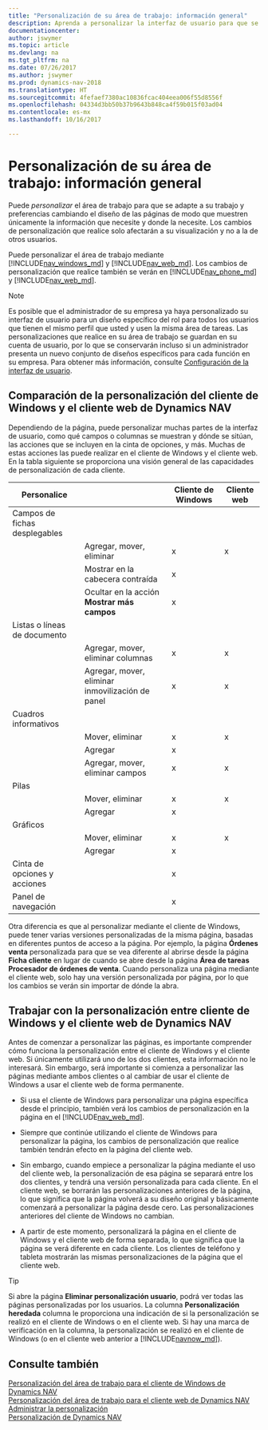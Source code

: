 ```yaml
---
title: "Personalización de su área de trabajo: información general"
description: Aprenda a personalizar la interfaz de usuario para que se adapte a su forma de trabajar.
documentationcenter: 
author: jswymer
ms.topic: article
ms.devlang: na
ms.tgt_pltfrm: na
ms.date: 07/26/2017
ms.author: jswymer
ms.prod: dynamics-nav-2018
ms.translationtype: HT
ms.sourcegitcommit: 4fefaef7380ac10836fcac404eea006f55d8556f
ms.openlocfilehash: 04334d3bb50b37b9643b848ca4f59b015f03ad04
ms.contentlocale: es-mx
ms.lasthandoff: 10/16/2017

---
```

# <a name="personalizing-your-workspace---overview"></a>Personalización de su área de trabajo: información general
Puede *personalizar* el área de trabajo para que se adapte a su trabajo y preferencias cambiando el diseño de las páginas de modo que muestren únicamente la información que necesite y donde la necesite. Los cambios de personalización que realice solo afectarán a su visualización y no a la de otros usuarios.

Puede personalizar el área de trabajo mediante [!INCLUDE[nav_windows_md](includes/nav_windows_md.md)] y [!INCLUDE[nav_web_md](includes/nav_web_md.md)]. Los cambios de personalización que realice también se verán en [!INCLUDE[nav_phone_md](includes/nav_phone_md.md)] y [!INCLUDE[nav_web_md](includes/nav_phone_md.md)].
  
> [!NOTE]  
> Es posible que el administrador de su empresa ya haya personalizado su interfaz de usuario para un diseño específico del rol para todos los usuarios que tienen el mismo perfil que usted y usen la misma área de tareas. Las personalizaciones que realice en su área de trabajo se guardan en su cuenta de usuario, por lo que se conservarán incluso si un administrador presenta un nuevo conjunto de diseños específicos para cada función en su empresa. Para obtener más información, consulte [Configuración de la interfaz de usuario](admin-configure-user-interface.md).

## <a name="comparing-personalization-in-the-dynamics-nav-windows-and-web-clients"></a>Comparación de la personalización del cliente de Windows y el cliente web de Dynamics NAV
Dependiendo de la página, puede personalizar muchas partes de la interfaz de usuario, como qué campos o columnas se muestran y dónde se sitúan, las acciones que se incluyen en la cinta de opciones, y más. Muchas de estas acciones las puede realizar en el cliente de Windows y el cliente web. En la tabla siguiente se proporciona una visión general de las capacidades de personalización de cada cliente.

|  Personalice  ||  Cliente de Windows  |  Cliente web  |
|---------------|-|------------------|--------------|
|Campos de fichas desplegables||||
||Agregar, mover, eliminar |x|x|
||Mostrar en la cabecera contraída|x||
||Ocultar en la acción **Mostrar más campos**|x||
|Listas o líneas de documento ||||
||Agregar, mover, eliminar columnas  |x|x|
||Agregar, mover, eliminar inmovilización de panel  |x|x|
|Cuadros informativos|||
||Mover, eliminar|x|x|
||Agregar|x||
||Agregar, mover, eliminar campos|x|x|
|Pilas||||
||Mover, eliminar|x|x|
||Agregar |x||
|Gráficos||||
||Mover, eliminar|x|x|
||Agregar|x| |
|Cinta de opciones y acciones||x||
|Panel de navegación||x||

Otra diferencia es que al personalizar mediante el cliente de Windows, puede tener varias versiones personalizadas de la misma página, basadas en diferentes puntos de acceso a la página. Por ejemplo, la página **Órdenes venta** personalizada para que se vea diferente al abrirse desde la página **Ficha cliente** en lugar de cuando se abre desde la página **Área de tareas Procesador de órdenes de venta**. Cuando personaliza una página mediante el cliente web, solo hay una versión personalizada por página, por lo que los cambios se verán sin importar de dónde la abra.

##  <a name="PersonalizationWinWeb"></a>Trabajar con la personalización entre cliente de Windows y el cliente web de Dynamics NAV
Antes de comenzar a personalizar las páginas, es importante comprender cómo funciona la personalización entre el cliente de Windows y el cliente web. Si únicamente utilizará uno de los dos clientes, esta información no le interesará. Sin embargo, será importante si comienza a personalizar las páginas mediante ambos clientes o al cambiar de usar el cliente de Windows a usar el cliente web de forma permanente.  

-   Si usa el cliente de Windows para personalizar una página específica desde el principio, también verá los cambios de personalización en la página en el [!INCLUDE[nav_web_md](includes/nav_web_md.md)].

-   Siempre que continúe utilizando el cliente de Windows para personalizar la página, los cambios de personalización que realice también tendrán efecto en la página del cliente web.

-   Sin embargo, cuando empiece a personalizar la página mediante el uso del cliente web, la personalización de esa página se separará entre los dos clientes, y tendrá una versión personalizada para cada cliente. En el cliente web, se borrarán las personalizaciones anteriores de la página, lo que significa que la página volverá a su diseño original y básicamente comenzará a personalizar la página desde cero. Las personalizaciones anteriores del cliente de Windows no cambian.

- A partir de este momento, personalizará la página en el cliente de Windows y el cliente web de forma separada, lo que significa que la página se verá diferente en cada cliente. Los clientes de teléfono y tableta mostrarán las mismas personalizaciones de la página que el cliente web.  

> [!Tip]  
>Si abre la página **Eliminar personalización usuario**, podrá ver todas las páginas personalizadas por los usuarios. La columna **Personalización heredada** columna le proporciona una indicación de si la personalización se realizó en el cliente de Windows o en el cliente web. Si hay una marca de verificación en la columna, la personalización se realizó en el cliente de Windows (o en el cliente web anterior a [!INCLUDE[navnow_md](includes/navnow_md.md)]).

## <a name="see-also"></a>Consulte también
[Personalización del área de trabajo para el cliente de Windows de Dynamics NAV](ui-personalization-windows-client.md)  
[Personalización del área de trabajo para el cliente web de Dynamics NAV](ui-personalization-user.md)  
[Administrar la personalización](ui-personalization-manage.md)  
[Personalización de Dynamics NAV](ui-customizing-overview.md)  

